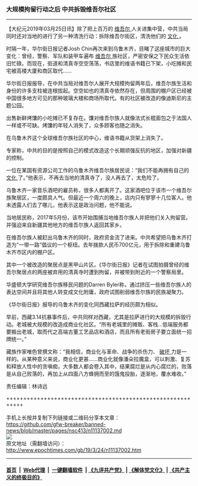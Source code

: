 ### 大规模拘留行动之后 中共拆毁维吾尔社区
------------------------

<p>
 【大纪元2019年03月25日讯】除了把上百万的
 <a href="http://www.epochtimes.com/gb/tag/%E7%BB%B4%E5%90%BE%E5%B0%94.html">
  维吾尔
 </a>
 人关进集中营，中共当局同时还对当地的进行了另一种清洗行动：拆除维吾尔街区，清洗他们的
 <a href="http://www.epochtimes.com/gb/tag/%E6%96%87%E5%8C%96.html">
  文化
 </a>
 。
</p>
<p>
 时隔一年，华尔街日报记者Josh Chin再次来到乌鲁木齐，目睹了这座城市的巨大变化：曾经，警察、军队和装甲车遍布
 <a href="http://www.epochtimes.com/gb/tag/%E7%BB%B4%E5%90%BE%E5%B0%94.html">
  维吾尔
 </a>
 族社区，严密安保之下民众生活依旧忙碌。而现在，街道和清真寺空空荡荡，书店里的维语书籍已下架，小吃摊和民宅被高楼大厦和商区取代……
</p>
<p>
 华尔街日报报导，在中共当局对维吾尔人展开大规模拘留两年后，维吾尔族生活和身份的许多支柱被连根拔起。空空如也的清真寺依然存在，但周围的棚户区已经被中国很多地方可见的那种玻璃大楼和商场所取代。有的社区被改造的像迪斯尼的主题公园。
</p>
<p>
 出售新鲜烤馕的小吃摊已不复存在。馕对维吾尔族人就像法式长棍面包之于法国人一样或不可缺。烤馕的年轻人消失了，众多顾客也随之消失。
</p>
<p>
 在乌鲁木齐这个全球维吾尔族社区的中心，维语书籍从货架上消失了。
 <span class="Apple-converted-space">
 </span>
</p>
<p>
 专家称，中共的目的是按照自己的模式改造这个长期顽强反抗的地区，加强对新疆的控制。
</p>
<p>
 一位在某国有资源公司工作的乌鲁木齐维吾尔族居民说：“我们不能再拥有自己的
 <a href="http://www.epochtimes.com/gb/tag/%E6%96%87%E5%8C%96.html">
  文化
 </a>
 了。”他表示，不再去当地的清真寺了，没人再去了，太危险了。
</p>
<p>
 乌鲁木齐一家音乐酒吧的雇员称，很多人都离开了。这家酒吧位于该市一个维吾尔族聚居区，一度颇具人气。但最近一个周六的晚上，店内只有寥寥十几位客人。他未透露人们去了哪儿，他表示这是政治问题，他不能说。
</p>
<p>
 当地居民称，2017年5月份，该市开始围捕当地维吾尔族人并把他们关入拘留营。并强迫来自新疆其他地方的维吾尔族人返回其家乡。
 <span class="Apple-converted-space">
 </span>
</p>
<p>
 在维吾尔族人被赶出乌鲁木齐的同时，政府资金流了进来。中共希望把乌鲁木齐打造为“一带一路”倡议的一个枢纽。去年拨款人民币700亿元，用于拆除和重建乌鲁木齐市区内的棚户区。
</p>
<p>
 其中一个被改造的聚居点是黑甲山片区。《华尔街日报》记者在试图拍摄曾经的维吾尔聚居点的两座被弃用的清真寺时遭到拘留，并被带到附近的一个警察局里。
</p>
<p>
 <span class="Apple-converted-space">
 </span>
 华盛顿大学研究维吾尔族移民问题的Darren Byler称，通过挤压一些维吾尔族人的表达空间并且将其他人转变成文化附庸，政府试图削弱维吾尔族的民族凝聚力。
</p>
<p>
 《华尔街日报》报导的乌鲁木齐的变化同西藏拉萨的经历颇为相似。
</p>
<p>
 早前，西藏3.14抗暴事件后，中共同样对西藏，尤其是拉萨进行的大规模的拆毁行动。老城被大规模的改造成商业化社区。“所有老城里的摊贩、客栈…低端服务都要搬出老城，取而代之高端古董工艺品店和酒店，而且所有老街房子要立面统一招牌统一。”
</p>
<p>
 藏族作家唯色曾撰文称：“我相信，商业化与革命、战争的杀伤力、
 <a href="http://www.epochtimes.com/gb/tag/%E7%A0%B4%E5%9D%8F.html">
  破坏
 </a>
 力是一样的。从某种意义来说，商业化更甚……商业化就像潘朵拉魔盒，可以刺激、复苏和释放人性中的贪嗔痴，大多数人都会卷入其中，结果腐烂是从内心腐烂的，败落是从自己败落的，再加上从四面八方蜂拥而至的饿鬼投胎，逐渐地，覆水难收。”
</p>
<p>
 责任编辑：林诗远
</p>

+++++++++++++++++++++++++++++++++++++++++++++++++++++++++++<br/><br/>
手机上长按并复制下列链接或二维码分享本文章：<br/>
https://github.com/gfw-breaker/banned-news/blob/master/pages/nsc413/n11137002.md <br/>
<a href='https://github.com/gfw-breaker/banned-news/blob/master/pages/nsc413/n11137002.md'><img src='https://github.com/gfw-breaker/banned-news/blob/master/pages/nsc413/n11137002.md.png'/></a> <br/>
原文地址（需翻墙访问）：http://www.epochtimes.com/gb/19/3/24/n11137002.htm


------------------------
#### [首页](https://github.com/gfw-breaker/banned-news/blob/master/README.md) &nbsp;|&nbsp; [Web代理](https://github.com/labour-camp/helloworld) &nbsp;|&nbsp; [一键翻墙软件](https://github.com/gfw-breaker/nogfw/blob/master/README.md) &nbsp;| [《九评共产党》](https://github.com/gfw-breaker/9ping.md/blob/master/README.md#九评之一评共产党是什么) | [《解体党文化》](https://github.com/gfw-breaker/jtdwh.md/blob/master/README.md) | [《共产主义的终极目的》](https://github.com/gfw-breaker/gczydzjmd.md/blob/master/README.md)

